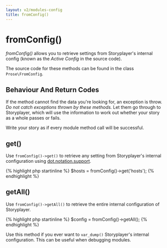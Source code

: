```yaml
---
layout: v2/modules-config
title: fromConfig()
---
```


# fromConfig()

_fromConfig()_ allows you to retrieve settings from Storyplayer's internal config (known as the _Active Config_ in the source code).

The source code for these methods can be found in the class `Prose\FromConfig`.

## Behaviour And Return Codes

If the method cannot find the data you're looking for, an exception is throw. _Do not catch exceptions thrown by these methods._ Let them go through to Storyplayer, which will use the information to work out whether your story as a whole passes or fails.

Write your story as if every module method call will be successful.

## get()

Use `fromConfig()->get()` to retrieve any setting from Storyplayer's internal configuration using [dot.notation.support](../../using/configuration/dot.notation.support.html).

{% highlight php startinline %}
$hosts = fromConfig()->get('hosts');
{% endhighlight %}

## getAll()

Use `fromConfig()->getAll()` to retrieve the entire internal configuration of Storyplayer.

{% highlight php startinline %}
$config = fromConfig()->getAll();
{% endhighlight %}

Use this method if you ever want to `var_dump()` Storyplayer's internal configuration. This can be useful when debugging modules.